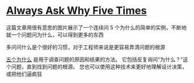 # [Always Ask Why Five Times](https://thedesignteam.io/always-ask-why-five-times-452345856bde)

这篇文章用很有意思的图片展示了一个连续问 5 个为什么的简单的实例，不断地就一个问题问为什么，可以得到更多的东西

多问问什么是个很好的习惯，对于工程师来说是更容易弄清问题的根源

[五个为什么](https://en.wikipedia.org/wiki/5_Whys) 是用于调查问题的原因和结果的方法。 它包括反复询问“为什么？”这个问题，直到找到问题的根源。 您也可以使用这种技术来更好地理解设计决策， 或把他们逼疯狂